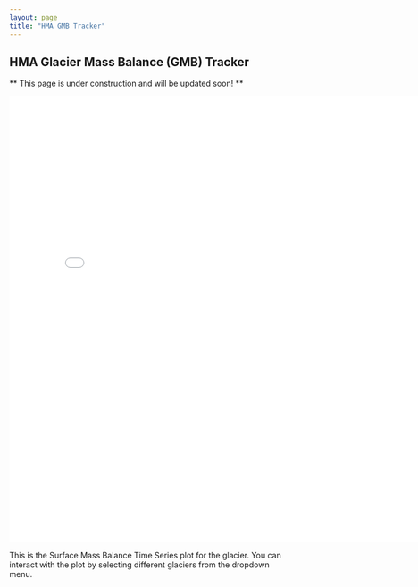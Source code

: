 ```yaml
---
layout: page
title: "HMA GMB Tracker"
---
```


## HMA Glacier Mass Balance (GMB) Tracker
** This page is under construction and will be updated soon! **

<iframe src="/assets/HMA_GMB_Tracker/smb_time_series.html" width="800" height="800" frameborder="0"></iframe>

This is the Surface Mass Balance Time Series plot for the glacier. 
You can interact with the plot by selecting different glaciers from the dropdown menu.
